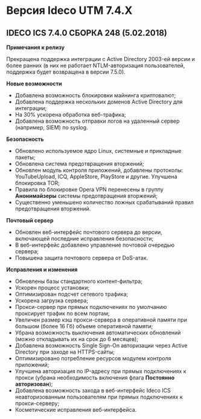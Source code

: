 # Версия Ideco UTM 7.4.X

## **IDECO ICS 7.4.0 СБОРКА 248 (5.02.2018)**

**Примечания к релизу**

Прекращена поддержка интеграции с Active Directory 2003-ей версии и более ранних (в них не работает NTLM-авторизация пользователей, поддержка будет возвращена в версии 7.5.0).

**Новые возможности**

* Добавлена возможность блокировки майнинга криптовалют;
* Добавлена поддержка нескольких доменов Active Directory для интеграции;
* На 30% ускорена обработка веб-трафика;
* Добавлена возможность отправки логов на удаленный сервер (например, SIEM) по syslog.

**Безопасность**

* Обновлено используемое ядро Linux, системные и прикладные пакеты;
* Обновлена система предотвращения вторжений;
* Обновлен модуль контроля приложений, добавлены протоколы: YouTubeUpload, ICQ, AppleStore, PlayStore и другие. Улучшена блокировка TOR;
* Правила по блокировке Opera VPN перенесены в группу **Анонимайзеры** системы предотвращения вторжений;
* Существенно уменьшено количество ложных срабатываний правил предотвращения вторжений.

**Почтовый сервер**

* Обновлен веб-интерфейс почтового сервера до версии, включающей последние исправления безопасности;
* В веб-интерфейс добавлено управление почтовой очередью сервера;
* Повышена защита почтового сервера от DoS-атак.

**Исправления и изменения**

* Обновлены базы стандартного контент-фильтра;
* Ускорен процесс установки;
* Оптимизирован подсчет сетевого трафика;
* Ускорена загрузка сервера;
* Прокси-сервер при прямых подключениях по умолчанию проксирует трафик по всем портам;
* Увеличен размер кэш прокси-сервера в оперативной памяти при большом (более 16 Гб) объеме оперативной памяти;
* Убрана возможность выключения автоматических обновлений (можно откладывать их на срок до 6 месяцев);
* Добавлена возможность Single Sign-On авторизации через Active Directory при заходе на HTTPS-сайты;
* Оптимизировано потребление ресурсов модулем контроля приложений;
* Улучшена авторизация по IP-адресу при прямых подключениях к прокси (убрана необходимость включения флага **Постоянно авторизован**);
* Добавлена возможность захода в веб-интерфейс Ideco ICS неавторизованным пользователям при прямых подключениях к прокси-серверу;
* Косметические исправления веб-интерфейса.
